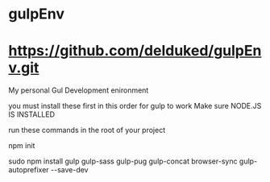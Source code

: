 # gulpEnv
# https://github.com/delduked/gulpEnv.git
My personal Gul Development enironment

you must install these first in this order for gulp to work
Make sure NODE.JS IS INSTALLED

run these commands in the root of your project

npm init

sudo npm install gulp gulp-sass gulp-pug gulp-concat browser-sync gulp-autoprefixer --save-dev

